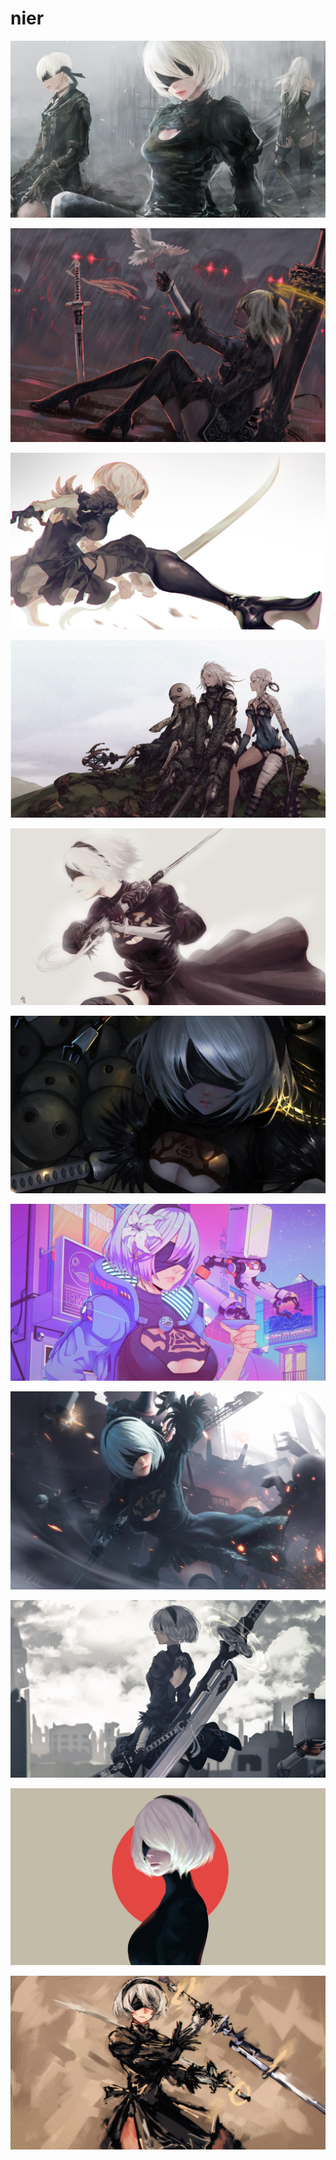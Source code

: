 # nier

<a href="818992.jpg"><img alt="818992" src="818992.jpg"></a>

<a href="818999.png"><img alt="818999" src="818999.png"></a>

<a href="932574.jpg"><img alt="932574" src="932574.jpg"></a>

<a href="wallhaven-x8e7p3.jpg"><img alt="wallhaven-x8e7p3" src="wallhaven-x8e7p3.jpg"></a>

<a href="818994.jpg"><img alt="818994" src="818994.jpg"></a>

<a href="922053.jpg"><img alt="922053" src="922053.jpg"></a>

<a href="b-187.jpg"><img alt="b-187" src="b-187.jpg"></a>

<a href="nr-b2.jpg"><img alt="nr-b2" src="nr-b2.jpg"></a>

<a href="819005.jpg"><img alt="819005" src="819005.jpg"></a>

<a href="b-248.jpg"><img alt="b-248" src="b-248.jpg"></a>

<a href="1067617.jpg"><img alt="1067617" src="1067617.jpg"></a>

